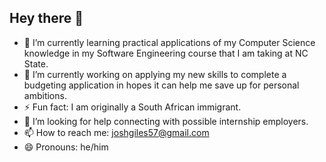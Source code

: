 ## Hey there 👋

- 🌱 I’m currently learning practical applications of my Computer Science knowledge in my Software Engineering course that I am taking at NC State.
- 🔭 I’m currently working on applying my new skills to complete a budgeting application in hopes it can help me save up for personal ambitions.
- ⚡ Fun fact: I am originally a South African immigrant.
- 🤔 I’m looking for help connecting with possible internship employers.
- 📫 How to reach me: joshgiles57@gmail.com
- 😄 Pronouns: he/him

<!--
**Joshua-Giles/Joshua-Giles** is a ✨ _special_ ✨ repository because its `README.md` (this file) appears on your GitHub profile.

Here are some ideas to get you started:

- 🔭 I’m currently working on ...
- 🌱 I’m currently learning ...
- 👯 I’m looking to collaborate on ...
- 🤔 I’m looking for help with ...
- 💬 Ask me about ...
- 📫 How to reach me: ...
- 😄 Pronouns: ...
- ⚡ Fun fact: ...
-->
